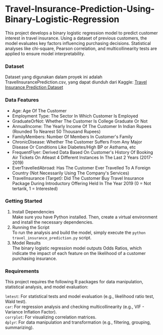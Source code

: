 # Travel-Insurance-Prediction-Using-Binary-Logistic-Regression
This project develops a binary logistic regression model to predict customer interest in travel insurance. Using a dataset of previous customers, the model evaluates key factors influencing purchasing decisions. Statistical analyses like chi-square, Pearson correlation, and multicollinearity tests are applied to ensure model interpretability.

### Dataset
Dataset yang digunakan dalam proyek ini adalah TravelInsurancePrediction.csv, yang dapat diunduh dari Kaggle:
<a href="https://www.kaggle.com/datasets/tejashvi14/travel-insurance-prediction-data">Travel Insurance Prediction Dataset</a>

### Data Features
- Age: Age Of The Customer
- Employment Type: The Sector In Which Customer Is Employed
- GraduateOrNot: Whether The Customer Is College Graduate Or Not
- AnnualIncome: The Yearly Income Of The Customer In Indian Rupees (Rounded To Nearest 50 Thousand Rupees)
- FamilyMembers: Number Of Members In Customer's Family
- ChronicDisease: Whether The Customer Suffers From Any Major Disease Or Conditions Like Diabetes/High BP or Asthama, etc
- FrequentFlyer: Derived Data Based On Customer's History Of Booking Air Tickets On Atleast 4 Different Instances In The Last 2 Years (2017-2019)
- EverTravelledAbroad: Has The Customer Ever Travelled To A Foreign Country (Not Necessarily Using The Company's Services)
- TravelInsurance (Target): Did The Customer Buy Travel Insurance Package During Introductory Offering Held In The Year 2019 (0 = Not tertarik, 1 = Interested)

### Getting Started
1. Install Dependencies <br>
Make sure you have Python installed. Then, create a virtual environment and install the necessary dependencies.
2. Running the Script <br>
To run the analysis and build the model, simply execute the `python travel_insurance_prediction.py` script.
3. Model Results <br>
The binary logistic regression model outputs Odds Ratios, which indicate the impact of each feature on the likelihood of a customer purchasing insurance.

### Requirements
This project requires the following R packages for data manipulation, statistical analysis, and model evaluation:

`lmtest`: For statistical tests and model evaluation (e.g., likelihood ratio test, Wald test). <br>
`car`: For regression analysis and checking multicollinearity (e.g., VIF - Variance Inflation Factor). <br>
`corrplot`: For visualizing correlation matrices. <br>
`dplyr`: For data manipulation and transformation (e.g., filtering, grouping, summarizing). <br>
